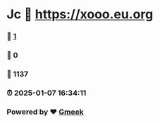 # Jc :link: https://xooo.eu.org 
### :page_facing_up: [1](https://xooo.eu.org/tag.html) 
### :speech_balloon: 0 
### :hibiscus: 1137 
### :alarm_clock: 2025-01-07 16:34:11 
### Powered by :heart: [Gmeek](https://github.com/Meekdai/Gmeek)
